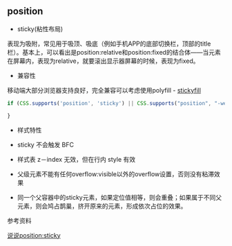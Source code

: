 ## position

* sticky(粘性布局)

表现为吸附，常见用于吸顶、吸底（例如手机APP的底部切换栏，顶部的title栏）。基本上，可以看出是position:relative和position:fixed的结合体——当元素在屏幕内，表现为relative，就要滚出显示器屏幕的时候，表现为fixed。

* 兼容性

移动端大部分浏览器支持良好，完全兼容可以考虑使用polyfill - [stickyfill](https://github.com/wilddeer/stickyfill)

```js
if (CSS.supports('position', 'sticky') || CSS.supports("position", "-webkit-sticky")) {

}
```

* 样式特性

- sticky 不会触发 BFC

- 样式表 z－index 无效，但在行内 style 有效

- 父级元素不能有任何overflow:visible以外的overflow设置，否则没有粘滞效果

- 同一个父容器中的sticky元素，如果定位值相等，则会重叠；如果属于不同父元素，则会鸠占鹊巢，挤开原来的元素，形成依次占位的效果。


参考资料

[说说position:sticky](https://www.zhangxinxu.com/wordpress/2018/12/css-position-sticky/)